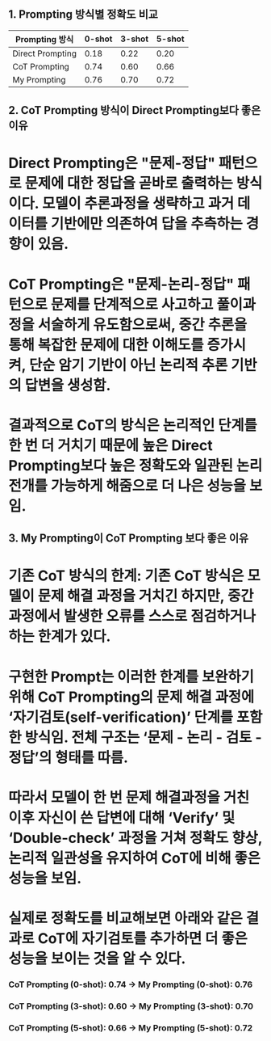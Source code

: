 
## 1. Prompting 방식별 정확도 비교

| Prompting 방식     | 0-shot | 3-shot | 5-shot |
|-------------------|--------|--------|--------|
| Direct Prompting  | 0.18   | 0.22   | 0.20   |
| CoT Prompting     | 0.74   | 0.60   | 0.66   |
| My Prompting      | 0.76   | 0.70   | 0.72   |

## 2. CoT Prompting 방식이 Direct Prompting보다 좋은 이유
# Direct Prompting은 "문제-정답" 패턴으로 문제에 대한 정답을 곧바로 출력하는 방식이다. 모델이 추론과정을 생략하고 과거 데이터를 기반에만 의존하여 답을 추측하는 경향이 있음.
# CoT Prompting은 "문제-논리-정답" 패턴으로 문제를 단계적으로 사고하고 풀이과정을 서술하게 유도함으로써, 중간 추론을 통해 복잡한 문제에 대한 이해도를 증가시켜, 단순 암기 기반이 아닌 논리적 추론 기반의 답변을 생성함.
# 결과적으로 CoT의 방식은 논리적인 단계를 한 번 더 거치기 때문에 높은 Direct Prompting보다 높은 정확도와 일관된 논리전개를 가능하게 해줌으로 더 나은 성능을 보임.


## 3. My Prompting이 CoT Prompting 보다 좋은 이유
# 기존 CoT 방식의 한계: 기존 CoT 방식은 모델이 문제 해결 과정을 거치긴 하지만, 중간과정에서 발생한 오류를 스스로 점검하거나 하는 한계가 있다.
# 구현한 Prompt는 이러한 한계를 보완하기 위해 CoT Prompting의 문제 해결 과정에 ‘자기검토(self-verification)’ 단계를 포함한 방식임. 전체 구조는 ‘문제 - 논리 - 검토 - 정답’의 형태를 따름.
 # 따라서 모델이 한 번 문제 해결과정을 거친 이후 자신이 쓴 답변에 대해 ‘Verify’ 및 ‘Double-check’ 과정을 거쳐 정확도 향상, 논리적 일관성을 유지하여 CoT에 비해 좋은 성능을 보임.
 # 실제로 정확도를 비교해보면 아래와 같은 결과로 CoT에 자기검토를 추가하면 더 좋은 성능을 보이는 것을 알 수 있다. 
### CoT Prompting (0-shot): 0.74 → My Prompting (0-shot): 0.76
### CoT Prompting (3-shot): 0.60 → My Prompting (3-shot): 0.70
### CoT Prompting (5-shot): 0.66 → My Prompting (5-shot): 0.72




